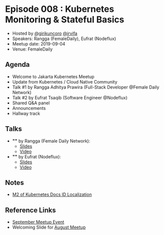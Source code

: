 # Episode 008 : Kubernetes Monitoring & Stateful Basics

- Hosted by [@girikuncoro](http://twitter.com/girikuncoro) [@irvifa](http://twitter.com/irvifa)
- Speakers: Rangga (FemaleDaily), Eufrat (Nodeflux)
- Meetup date: 2019-09-04
- Venue: FemaleDaily

## Agenda

- Welcome to Jakarta Kubernetes Meetup
- Update from Kubernetes / Cloud Native Community
- Talk #1 by Rangga Adhitya Prawira (Full-Stack Developer @Female Daily Network)
- Talk #2 by Eufrat Tsaqib (Software Engineer @Nodeflux)
- Shared Q&A panel
- Announcements
- Hallway track

## Talks

- **""** by Rangga (Female Daily Network):
  - [Slides]()
  - [Video]() 
- **""** by Eufrat (Nodeflux):
  - [Slides]()
  - [Video]() 

## Notes

- [M2 of Kubernetes Docs ID Localization](http://bit.ly/k8s-docs-id-m2)

## Reference Links

- [September Meetup Event](https://www.meetup.com/jakarta-kubernetes/events/264333280/)
- Welcoming Slide for [August Meetup](https://docs.google.com/presentation/d/12fqgtxd9H9fxsT5szOFkS87r8lm6XcZkF2Bvs46Uaec/edit?usp=sharing)
